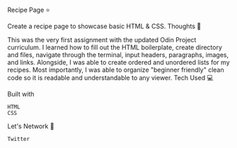 Recipe Page ⭐️

Create a recipe page to showcase basic HTML & CSS.
Thoughts 💭

This was the very first assignment with the updated Odin Project curriculum. I learned how to fill out the HTML boilerplate, create directory and files, navigate through the terminal, input headers, paragraphs, images, and links. Alongside, I was able to create ordered and unordered lists for my recipes. Most importantly, I was able to organize "beginner friendly" clean code so it is readable and understandable to any viewer.
Tech Used 💻

Built with

    HTML
    CSS

Let's Network 🔗

    Twitter
